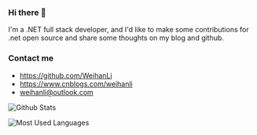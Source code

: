 ### Hi there 👋

I'm a .NET full stack developer, and I'd like to make some contributions for .net open source and share some thoughts on my blog and github.

### Contact me

- <https://github.com/WeihanLi>
- <https://www.cnblogs.com/weihanli>
- <weihanli@outlook.com>

![Github Stats](https://github-readme-stats.vercel.app/api?username=WeihanLi&show_icons=true&theme=dark&count_private=true)

![Most Used Languages](https://github-readme-stats.vercel.app/api/top-langs/?username=WeihanLi&theme=dark)
